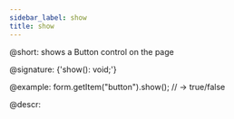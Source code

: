 ```yaml
---
sidebar_label: show
title: show
---          
```


@short: shows a Button control on the page

@signature: {'show(): void;'}

@example:
form.getItem("button").show();
// -> true/false



@descr:



